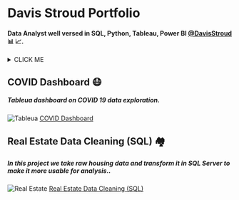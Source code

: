 # Davis Stroud Portfolio
#### Data Analyst well versed in SQL, Python, Tableau, Power BI [@DavisStroud](https://www.linkedin.com/in/davis-stroud/) 📊 📈. 


<details><summary>CLICK ME</summary>
<p>
## **COVID Hosipitalizations** 🏥
##### _In this project we use SQL Server to explore global COVID 19 data._. 
![covid 19](https://user-images.githubusercontent.com/98071295/153966522-af946e69-3347-4fd9-a0f9-b790e310fba6.jpeg)
[COVID Hosipitalizations](https://github.com/DavisStroud/PortfolioProjects/blob/1565496498734279c5b24cb00e77aae75aafb8e1/COVID%20Hospitalizations%20&%20Vaccinations)
</p>
  </details>

## **COVID Dashboard** 😷
##### _Tableua dashboard on COVID 19 data exploration_. 
![Tableua](https://user-images.githubusercontent.com/98071295/153966618-84c7cf72-efbb-4716-a1a1-354524976f94.jpeg)
[COVID Dashboard](https://github.com/DavisStroud/PortfolioProjects/files/8064573/Dashboard.1.pdf)


## **Real Estate Data Cleaning (SQL)** 🏘️
##### _In this project we take raw housing data and transform it in SQL Server to make it more usable for analysis._. 
![Real Estate](https://user-images.githubusercontent.com/98071295/153966684-4f36c0db-4540-4e40-ac02-478458d62175.jpeg)
[Real Estate Data Cleaning (SQL)](https://github.com/DavisStroud/PortfolioProjects/blob/1565496498734279c5b24cb00e77aae75aafb8e1/Data%20Cleaning%20(SQL))
